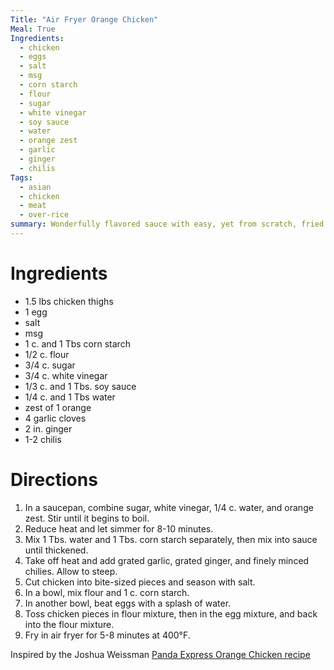 ```yaml
---
Title: "Air Fryer Orange Chicken"
Meal: True
Ingredients: 
  - chicken
  - eggs
  - salt
  - msg
  - corn starch
  - flour
  - sugar
  - white vinegar
  - soy sauce
  - water
  - orange zest 
  - garlic
  - ginger
  - chilis
Tags:
  - asian
  - chicken
  - meat
  - over-rice
summary: Wonderfully flavored sauce with easy, yet from scratch, fried chicken.
---
```


# Ingredients
- 1.5 lbs chicken thighs
- 1 egg
- salt
- msg
- 1 c. and 1 Tbs corn starch
- 1/2 c. flour
- 3/4 c. sugar
- 3/4 c. white vinegar
- 1/3 c. and 1 Tbs. soy sauce
- 1/4 c. and 1 Tbs water
- zest of 1 orange
- 4 garlic cloves
- 2 in. ginger
- 1-2 chilis

# Directions
1. In a saucepan, combine sugar, white vinegar, 1/4 c. water, and orange zest. Stir until it begins to boil.
2. Reduce heat and let simmer for 8-10 minutes.
3. Mix 1 Tbs. water and 1 Tbs. corn starch separately, then mix into sauce until thickened.
4. Take off heat and add grated garlic, grated ginger, and finely minced chilies. Allow to steep.
5. Cut chicken into bite-sized pieces and season with salt.
6. In a bowl, mix flour and 1 c. corn starch.
7. In another bowl, beat eggs with a splash of water.
8. Toss chicken pieces in flour mixture, then in the egg mixture, and back into the flour mixture.
9. Fry in air fryer for 5-8 minutes at 400°F.

Inspired by the Joshua Weissman [Panda Express Orange Chicken recipe](https://www.joshuaweissman.com/post/panada-express-orange-chicken-but-better)
